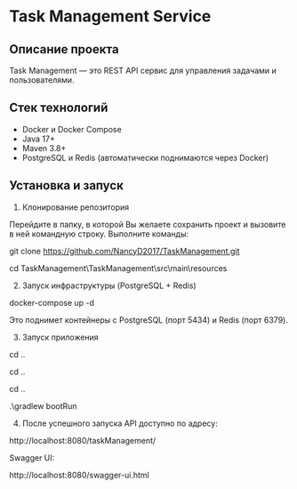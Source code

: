 # Task Management Service

## Описание проекта

Task Management — это REST API сервис для управления задачами и пользователями.

## Стек технологий

- Docker и Docker Compose
- Java 17+
- Maven 3.8+
- PostgreSQL и Redis (автоматически поднимаются через Docker)

## Установка и запуск

1. Клонирование репозитория

Перейдите в папку, в которой Вы желаете сохранить проект и вызовите в ней командную строку. Выполните команды:

git clone https://github.com/NancyD2017/TaskManagement.git

cd TaskManagement\TaskManagement\src\main\resources

2. Запуск инфраструктуры (PostgreSQL + Redis)

docker-compose up -d

Это поднимет контейнеры с PostgreSQL (порт 5434) и Redis (порт 6379).

3. Запуск приложения

cd ..

cd ..

cd ..

.\gradlew bootRun

4. После успешного запуска API доступно по адресу:

http://localhost:8080/taskManagement/

Swagger UI:

http://localhost:8080/swagger-ui.html

